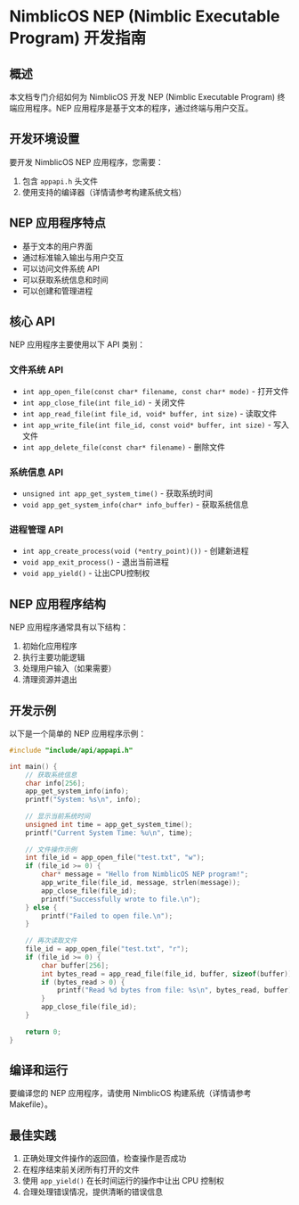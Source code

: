 # NimblicOS NEP (Nimblic Executable Program) 开发指南

## 概述

本文档专门介绍如何为 NimblicOS 开发 NEP (Nimblic Executable Program) 终端应用程序。NEP 应用程序是基于文本的程序，通过终端与用户交互。

## 开发环境设置

要开发 NimblicOS NEP 应用程序，您需要：

1. 包含 `appapi.h` 头文件
2. 使用支持的编译器（详情请参考构建系统文档）

## NEP 应用程序特点

- 基于文本的用户界面
- 通过标准输入输出与用户交互
- 可以访问文件系统 API
- 可以获取系统信息和时间
- 可以创建和管理进程

## 核心 API

NEP 应用程序主要使用以下 API 类别：

### 文件系统 API

- `int app_open_file(const char* filename, const char* mode)` - 打开文件
- `int app_close_file(int file_id)` - 关闭文件
- `int app_read_file(int file_id, void* buffer, int size)` - 读取文件
- `int app_write_file(int file_id, const void* buffer, int size)` - 写入文件
- `int app_delete_file(const char* filename)` - 删除文件

### 系统信息 API

- `unsigned int app_get_system_time()` - 获取系统时间
- `void app_get_system_info(char* info_buffer)` - 获取系统信息

### 进程管理 API

- `int app_create_process(void (*entry_point)())` - 创建新进程
- `void app_exit_process()` - 退出当前进程
- `void app_yield()` - 让出CPU控制权

## NEP 应用程序结构

NEP 应用程序通常具有以下结构：

1. 初始化应用程序
2. 执行主要功能逻辑
3. 处理用户输入（如果需要）
4. 清理资源并退出

## 开发示例

以下是一个简单的 NEP 应用程序示例：

```c
#include "include/api/appapi.h"

int main() {
    // 获取系统信息
    char info[256];
    app_get_system_info(info);
    printf("System: %s\n", info);
    
    // 显示当前系统时间
    unsigned int time = app_get_system_time();
    printf("Current System Time: %u\n", time);
    
    // 文件操作示例
    int file_id = app_open_file("test.txt", "w");
    if (file_id >= 0) {
        char* message = "Hello from NimblicOS NEP program!";
        app_write_file(file_id, message, strlen(message));
        app_close_file(file_id);
        printf("Successfully wrote to file.\n");
    } else {
        printf("Failed to open file.\n");
    }
    
    // 再次读取文件
    file_id = app_open_file("test.txt", "r");
    if (file_id >= 0) {
        char buffer[256];
        int bytes_read = app_read_file(file_id, buffer, sizeof(buffer));
        if (bytes_read > 0) {
            printf("Read %d bytes from file: %s\n", bytes_read, buffer);
        }
        app_close_file(file_id);
    }
    
    return 0;
}
```

## 编译和运行

要编译您的 NEP 应用程序，请使用 NimblicOS 构建系统（详情请参考 Makefile）。

## 最佳实践

1. 正确处理文件操作的返回值，检查操作是否成功
2. 在程序结束前关闭所有打开的文件
3. 使用 `app_yield()` 在长时间运行的操作中让出 CPU 控制权
4. 合理处理错误情况，提供清晰的错误信息